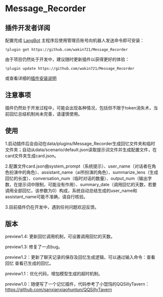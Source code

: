 # Message_Recorder

<!--
## 插件开发者详阅

### 开始

此仓库是 LangBot 插件模板，您可以直接在 GitHub 仓库中点击右上角的 "Use this template" 以创建你的插件。  
接下来按照以下步骤修改模板代码：

#### 修改模板代码

- 修改此文档顶部插件名称信息
- 将此文档下方的`<插件发布仓库地址>`改为你的插件在 GitHub· 上的地址
- 补充下方的`使用`章节内容
- 修改`main.py`中的`@register`中的插件 名称、描述、版本、作者 等信息
- 修改`main.py`中的`MyPlugin`类名为你的插件类名
- 将插件所需依赖库写到`requirements.txt`中
- 根据[插件开发教程](https://docs.langbot.app/plugin/dev/tutor.html)编写插件代码
- 删除 README.md 中的注释内容


#### 发布插件

推荐将插件上传到 GitHub 代码仓库，以便用户通过下方方式安装。   
欢迎[提issue](https://github.com/RockChinQ/LangBot/issues/new?assignees=&labels=%E7%8B%AC%E7%AB%8B%E6%8F%92%E4%BB%B6&projects=&template=submit-plugin.yml&title=%5BPlugin%5D%3A+%E8%AF%B7%E6%B1%82%E7%99%BB%E8%AE%B0%E6%96%B0%E6%8F%92%E4%BB%B6)，将您的插件提交到[插件列表](https://github.com/stars/RockChinQ/lists/qchatgpt-%E6%8F%92%E4%BB%B6)

下方是给用户看的内容，按需修改
-->
## 插件开发者详阅
配置完成 [LangBot](https://github.com/RockChinQ/LangBot) 主程序后使用管理员账号向机器人发送命令即可安装：

```
!plugin get https://github.com/wakin721/Message_Recorder
```

由于项目仍然处于开发中，建议随时更新插件以获得更好的体验：

```
!plugin update https://github.com/wakin721/Message_Recorder
```

或查看详细的[插件安装说明](https://docs.langbot.app/plugin/plugin-intro.html#%E6%8F%92%E4%BB%B6%E7%94%A8%E6%B3%95)

## 注意事项

插件仍然处于开发过程中，可能会出现各种情况，包括但不限于token消失术，当前回忆总结机制尚未完善，请谨慎使用。

## 使用
1.启动插件后会自动在data/plugins/Message_Recorder生成回忆文件夹和临时文件夹；自动从data/scenario/default.json读取提示词文件并生成配置文件，在card文件夹生成card.json。

2.配置文件card.json由system_prompt（系统提示）、user_name（对话者在角色扮演中的角色）、assistant_name（ai所扮演的角色）、summarize_lens（生成回忆的长度）、conversation_num（临时对话的数量）、output_num（输出字数，在提示词中限制，可能没有作用）、summary_date（调用回忆的天数，若要调用全部回忆，该参数为0）构成，系统自动总结生成的user_name和assistant_name可能不准确，请自行核验。

3.目前插件仍在开发中，遇到任何问题欢迎反馈。
<!-- 插件开发者自行填写插件使用说明 -->



## 版本
preview1.4: 更新回忆调用机制，可设置调用回忆的天数。

preview1.3: 修复了一点bug。

preview1.2：更新了聊天记录的保存及回忆生成逻辑，可以通过输入命令：查看回忆 查看已生成的回忆。

preview1.1：优化代码，增加模型生成的超时机制。

preview1.0：随便写了一个记忆插件，代码参考了小馄饨的QQSillyTavern：https://github.com/sanxianxiaohuntun/QQSillyTavern

<!-- 插件开发者自行填写插件使用说明 -->
